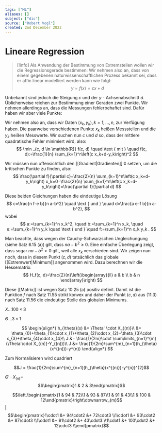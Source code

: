 ```yaml
---
tags: ["ML"]
aliases: []
subject: ["dic"]
source: ["Robert Vogl"]
created: 2nd December 2022
---
```


# Lineare Regression

> [!info] Als Anwendung der Bestimmung von Extremstellen wollen wir die Regressionsgerade bestimmen:
> Wir nehmen also an, dass von einem gegebenen naturwissenschaftlichen Prozess bekannt sei, dass er affin linear modelliert werden kann wie folgt:
> $$ y=f(x)=c x+d $$

Unbekannt sind jedoch die Steigung $c$ und der $y$ - Achsenabschnitt $d$. Üblicherweise reichen zur Bestimmung einer Geraden zwei Punkte. Wir nehmen allerdings an, dass die Messungen fehlerbehaftet sind. Dafür haben wir aber viele Punkte:

Wir nehmen also an, dass wir Daten $\left(x_k, y_k\right), k=1, \ldots, n$, zur Verfügung haben. Die paarweise verschiedenen Punkte $x_k$ heißen Messstellen und die $y_k$ heißen Messwerte. Wir suchen nun $c$ und $d$ so, dass der mittlere quadratische Fehler minimiert wird, also:
$$
\min _{c, d \in \mathbb{R}} f(c, d) \quad \text { mit } \quad f(c, d):=\frac{1}{n} \sum_{k=1}^n\left(c x_k+d-y_k\right)^2
$$

Wir müssen nun offensichtlich den [[Gradient|Gradienten]] $0$ setzen, um die kritischen Punkte zu finden, also:
$$
\frac{\partial f}{\partial c}=\frac{2}{n} \sum_{k=1}^n\left(c x_k+d-y_k\right) x_k=0=\frac{2}{n} \sum_{k=1}^n\left(c x_k+d-y_k\right)=\frac{\partial f}{\partial d}
$$

Diese beiden Gleichungen haben die eindeutige Lösung
$$
c=\frac{n f-e b}{n a-b^2} \quad \text { und } \quad d=\frac{a e-f b}{n a-b^2},
$$
wobei
$$
a:=\sum_{k=1}^n x_k^2, \quad b:=\sum_{k=1}^n x_k, \quad e:=\sum_{k=1}^n y_k \quad \text { und } \quad f:=\sum_{k=1}^n x_k y_k .
$$

Man beachte, dass wegen der Cauchy-Schwarzschen Ungleichungung (siehe Satz 6.15 (a)) gilt, dass $n a-b^2 \geq 0$. Eine einfache Überlegung zeigt, dass sogar $n a-b^2>0$ gilt, weil alle $x_k$ verschieden sind. Wir zeigen nun noch, dass in diesem Punkt $(c, d)$ tatsächlich das globale [[Extremwert|Minimum]] angenommen wird. Dazu berechnen wir die Hessematrix:
$$
H_f(c, d)=\frac{2}{n}\left(\begin{array}{ll}
a & b \\
b & n
\end{array}\right)
$$

Diese [[Matrix]] ist wegen Satz 10.25 (a) positiv definit. Damit ist die Funktion $f$ nach Satz 11.55 strikt konvex und daher der Punkt $(c, d)$ aus (11.3) nach Satz 11.56 die eindeutige Stelle des globalen Minimums.


$X\dots 100\times3$

$\Theta\dots 3\times1$

$$
\begin{align*}
h_{\theta}(x) &= \Theta' \cdot X_{(n)}\\
&= \theta_{0}+\theta_{1}\cdot x_{1}+\theta_{2}\cdot x_{2}+\theta_{3}\cdot x_{3}+\theta_{4}\cdot x_{4}\\
J &= \frac{1}{2m}\cdot \sum\limits_{n=1}^{m}(\Theta'\cdot X_{(n)}-Y_{(n)})\\
J &= \frac{1}{2m}\sum^{m}_{n=1}(h_{\theta}(x^{(n)})-y^{n})
\end{align*}
$$

Zum Normalisieren wird quadriert

$$J = \frac{1}{2m}\sum^{m}_{n=1}(h_{\theta}(x^{(n)})-y^{n})^{2}$$

 $\Theta' \cdot X_{(n)} =$ $$\begin{pmatrix}1 & 2 & 3\end{pmatrix}$$ 


$$\left.\begin{pmatrix}1 & 94 & 72\\1 & 93 & 87\\1 & 91 & 43\\1 & 100 & 12\end{pmatrix}\right\downarrow_{m}$$ | $$\begin{pmatrix}1\cdot1 &+ 94\cdot2 &+ 72\cdot3 \\1\cdot1 &+ 93\cdot2 &+ 87\cdot3 \\1\cdot1 &+ 91\cdot2 &+ 43\cdot3 \\1\cdot1 &+ 100\cdot2 &+ 12\cdot3 \\\end{pmatrix}$$
